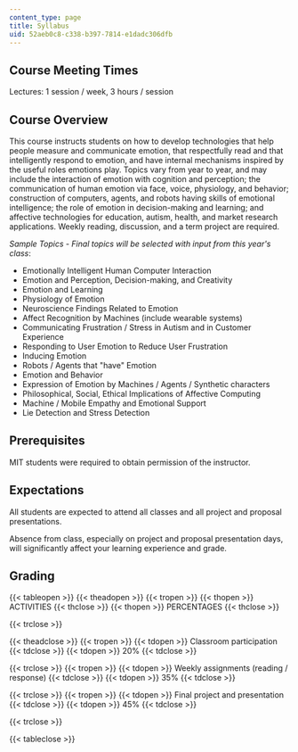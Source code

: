 ```yaml
---
content_type: page
title: Syllabus
uid: 52aeb0c8-c338-b397-7814-e1dadc306dfb
---
```


Course Meeting Times
--------------------

Lectures: 1 session / week, 3 hours / session

Course Overview
---------------

This course instructs students on how to develop technologies that help people measure and communicate emotion, that respectfully read and that intelligently respond to emotion, and have internal mechanisms inspired by the useful roles emotions play. Topics vary from year to year, and may include the interaction of emotion with cognition and perception; the communication of human emotion via face, voice, physiology, and behavior; construction of computers, agents, and robots having skills of emotional intelligence; the role of emotion in decision-making and learning; and affective technologies for education, autism, health, and market research applications. Weekly reading, discussion, and a term project are required.

_Sample Topics_ - _Final topics will be selected with input from this year's class_:

*   Emotionally Intelligent Human Computer Interaction
*   Emotion and Perception, Decision-making, and Creativity
*   Emotion and Learning
*   Physiology of Emotion
*   Neuroscience Findings Related to Emotion
*   Affect Recognition by Machines (include wearable systems)
*   Communicating Frustration / Stress in Autism and in Customer Experience
*   Responding to User Emotion to Reduce User Frustration
*   Inducing Emotion
*   Robots / Agents that "have" Emotion
*   Emotion and Behavior
*   Expression of Emotion by Machines / Agents / Synthetic characters
*   Philosophical, Social, Ethical Implications of Affective Computing
*   Machine / Mobile Empathy and Emotional Support
*   Lie Detection and Stress Detection

Prerequisites
-------------

MIT students were required to obtain permission of the instructor.

Expectations
------------

All students are expected to attend all classes and all project and proposal presentations.

Absence from class, especially on project and proposal presentation days, will significantly affect your learning experience and grade.

Grading
-------

{{< tableopen >}}
{{< theadopen >}}
{{< tropen >}}
{{< thopen >}}
ACTIVITIES
{{< thclose >}}
{{< thopen >}}
PERCENTAGES
{{< thclose >}}

{{< trclose >}}

{{< theadclose >}}
{{< tropen >}}
{{< tdopen >}}
Classroom participation
{{< tdclose >}}
{{< tdopen >}}
20%
{{< tdclose >}}

{{< trclose >}}
{{< tropen >}}
{{< tdopen >}}
Weekly assignments (reading / response)
{{< tdclose >}}
{{< tdopen >}}
35%
{{< tdclose >}}

{{< trclose >}}
{{< tropen >}}
{{< tdopen >}}
Final project and presentation
{{< tdclose >}}
{{< tdopen >}}
45%
{{< tdclose >}}

{{< trclose >}}

{{< tableclose >}}
